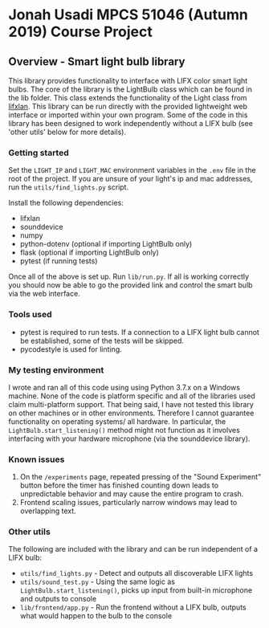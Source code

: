 # Jonah Usadi MPCS 51046 (Autumn 2019) Course Project

## Overview - Smart light bulb library

This library provides functionality to interface with LIFX color smart light bulbs. The core of the library is the LightBulb class which can be found in the lib folder. This class extends the functionality of the Light class from [lifxlan](https://github.com/mclarkk/lifxlan). This library can be run directly with the provided lightweight web interface or imported within your own program. Some of the code in this library has been designed to work independently without a LIFX bulb (see 'other utils' below for more details). 

### Getting started

Set the `LIGHT_IP` and `LIGHT_MAC` environment variables in the `.env` file in the root of the project. If you are unsure of your light's ip and mac addresses, run the `utils/find_lights.py` script.

Install the following dependencies:

- lifxlan
- sounddevice
- numpy
- python-dotenv (optional if importing LightBulb only)
- flask (optional if importing LightBulb only)
- pytest (if running tests)

Once all of the above is set up. Run `lib/run.py`. If all is working correctly you should now be able to go the provided link and control the smart bulb via the web interface.

### Tools used

- pytest is required to run tests. If a connection to a LIFX light bulb cannot be established, some of the tests will be skipped.
- pycodestyle is used for linting.

### My testing environment

I wrote and ran all of this code using using Python 3.7.x on a Windows machine. None of the code is platform specific and all of the libraries used claim multi-platform support. That being said, I have not tested this library on other machines or in other environments. Therefore I cannot guarantee functionality on operating systems/ all hardware. In particular, the `LightBulb.start_listening()` method might not function as it involves interfacing with your hardware microphone (via the sounddevice library).

### Known issues

1) On the `/experiments` page, repeated pressing of the "Sound Experiment" button before the timer has finished counting down leads to unpredictable behavior and may cause the entire program to crash.
2) Frontend scaling issues, particularly narrow windows may lead to overlapping text.

### Other utils

The following are included with the library and can be run independent of a LIFX bulb:

- `utils/find_lights.py` - Detect and outputs all discoverable LIFX lights
- `utils/sound_test.py` - Using the same logic as `LightBulb.start_listening()`, picks up input from built-in microphone and outputs to console
- `lib/frontend/app.py` - Run the frontend without a LIFX bulb, outputs what would happen to the bulb to the console
